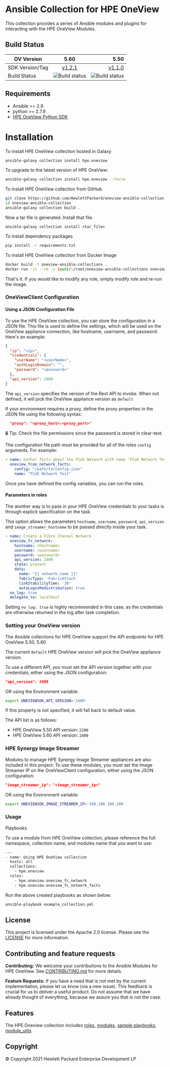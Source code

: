 # Ansible Collection for HPE OneView

This collection provides a series of Ansible modules and plugins for interacting with the HPE OneView Modules.

## Build Status 

OV Version | 5.60 | 5.50 |
| ------------- |:-------------:| -------------:|
SDK Version/Tag | [v1.2.1](https://github.com/HewlettPackard/oneview-ansible-collection/releases/tag/1.2.1) | [v1.1.0](https://github.com/HewlettPackard/oneview-ansible-collection/releases/tag/1.1.0) |
Build Status | ![Build status](https://ci.appveyor.com/api/projects/status/u84505l6syp70013?svg=true)| ![Build status](https://ci.appveyor.com/api/projects/status/u84505l6syp70013?svg=true)|

## Requirements

 - Ansible >= 2.9
 - python >= 2.7.9
 - [HPE OneView Python SDK](https://pypi.org/project/hpeOneView/)

# Installation
To install HPE OneView collection hosted in Galaxy

```bash
ansible-galaxy collection install hpe.oneview
```

To upgrade to the latest version of HPE OneView:

```bash
ansible-galaxy collection install hpe.oneview --force
```
To install HPE OneView collection from GitHub
```bash
git clone https://github.com/HewlettPackard/oneview-ansible-collection.git
cd oneview-ansible-collection
ansible-galaxy collection build .
```
Now a tar file is generated. Install that file.
```
ansible-galaxy collection install <tar_file>
```

To install dependency packages
    
```bash
pip install -r requirements.txt
```
To install HPE OneView collection from Docker Image

```bash
docker build -t oneview-ansible-collections .
docker run -it --rm -v (pwd)/:/root/oneview-ansible-collections oneview-ansible-collections
```
That's it. If you would like to modify any role, simply modify role and re-run the image.

###  OneViewClient Configuration

#### Using a JSON Configuration File

To use the HPE OneView collection, you can store the configuration in a JSON file. This file is used to define the
settings, which will be used on the OneView appliance connection, like hostname, username, and password. Here's an
example:

```json
{
  "ip": "<ip>",
  "credentials": {
    "userName": "<userName>",
    "authLoginDomain": "",
    "password": "<password>"
  },
  "api_version": 2400
}
```

The `api_version` specifies the version of the Rest API to invoke. When not defined, it will pick 
the OneView appliance version as `default`

If your environment requires a proxy, define the proxy properties in the JSON file using the following syntax:

```json
  "proxy": "<proxy_host>:<proxy_port>"
```

:lock: Tip: Check the file permissions since the password is stored in clear-text.

The configuration file path must be provided for all of the roles `config` arguments. For example:

```yml
- name: Gather facts about the FCoE Network with name 'FCoE Network Test'
  oneview_fcoe_network_facts:
    config: "/path/to/config.json"
    name: "FCoE Network Test"
```

Once you have defined the config variables, you can run the roles.

#### Parameters in roles

The another way is to pass in your HPE OneView credentials to your tasks is through explicit specification on the task.

This option allows the parameters `hostname`, `username`, `password`, `api_version` and `image_streamer_hostname` to be passed directly inside your task.

```yaml
- name: Create a Fibre Channel Network
  oneview_fc_network:
    hostname: <hostname>
    username: <username>
    password: <password>
    api_version: 2400
    state: present
    data:
      name: "{{ network_name }}"
      fabricType: 'FabricAttach'
      linkStabilityTime: '30'
      autoLoginRedistribution: true
  no_log: true
  delegate_to: localhost
```

Setting `no_log: true` is highly recommended in this case, as the credentials are otherwise returned in the log after task completion.

### Setting your OneView version

The Ansible collections for HPE OneView support the API endpoints for HPE OneView 5.50, 5.60

The current `default` HPE OneView version will pick the OneView appliance version.

To use a different API, you must set the API version together with your credentials, either using the JSON configuration:

```json
"api_version": 2400
```
OR using the Environment variable:

```bash
export ONEVIEWSDK_API_VERSION='2400'
```

If this property is not specified, it will fall back to default value.

The API list is as follows:

- HPE OneView 5.50 API version: `2200`
- HPE OneView 5.60 API version: `2400`

### HPE Synergy Image Streamer

Modules to manage HPE Synergy Image Streamer appliances are also included in this project.
To use these modules, you must set the Image Streamer IP on the OneViewClient configuration,
either using the JSON configuration:

```json
"image_streamer_ip": "<image_streamer_ip>"
```

OR using the Environment variable:

```bash
export ONEVIEWSDK_IMAGE_STREAMER_IP='100.100.100.100'
```

### Usage

Playbooks

To use a module from HPE OneView collection, please reference the full namespace, collection name, and modules name that you want to use:

```bash
---
- name: Using HPE OneView collection
  hosts: all
  collections:
    - hpe.oneview
  roles:
    - hpe.oneview.oneview_fc_network
    - hpe.oneview.oneview_fc_network_facts
  ```

Run the above created playbooks as shown below.

```bash   
ansible-playbook example_collection.yml
```

## License

This project is licensed under the Apache 2.0 license. Please see the [LICENSE](LICENSE) for more information.

## Contributing and feature requests

**Contributing:** We welcome your contributions to the Ansible Modules for HPE OneView. See [CONTRIBUTING.md](CONTRIBUTING.md) for more details.

**Feature Requests:** If you have a need that is not met by the current implementation, please let us know (via a new issue).
This feedback is crucial for us to deliver a useful product. Do not assume that we have already thought of everything, because we assure you that is not the case.

## Features

The HPE.Oneview collection includes
[roles](https://github.com/HewlettPackard/oneview-ansible-collection/tree/master/roles/),
[modules](https://github.com/HewlettPackard/oneview-ansible-collection/tree/master/plugins/modules),
[sample playbooks](https://github.com/HewlettPackard/oneview-ansible-collection/tree/master/playbooks),
[module_utils](https://github.com/HewlettPackard/oneview-ansible-collection/tree/master/plugins/module_utils)


## Copyright

© Copyright 2021 Hewlett Packard Enterprise Development LP

